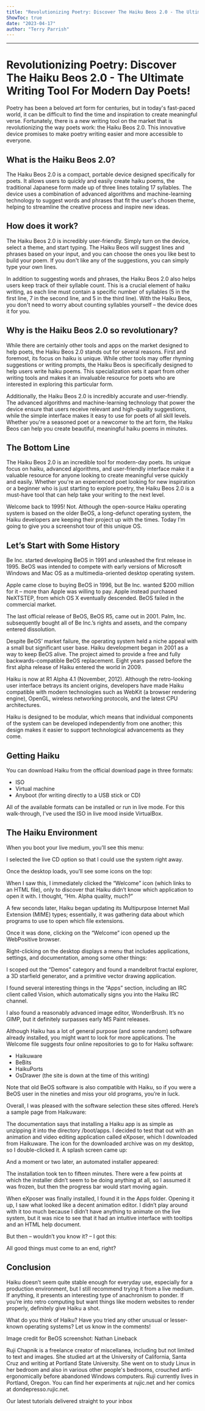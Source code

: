 ```yaml
---
title: "Revolutionizing Poetry: Discover The Haiku Beos 2.0 - The Ultimate Writing Tool For Modern Day Poets!"
ShowToc: true 
date: "2023-04-17"
author: "Terry Parrish"
---
```

*****
# Revolutionizing Poetry: Discover The Haiku Beos 2.0 - The Ultimate Writing Tool For Modern Day Poets!

Poetry has been a beloved art form for centuries, but in today's fast-paced world, it can be difficult to find the time and inspiration to create meaningful verse. Fortunately, there is a new writing tool on the market that is revolutionizing the way poets work: the Haiku Beos 2.0. This innovative device promises to make poetry writing easier and more accessible to everyone.

## What is the Haiku Beos 2.0?

The Haiku Beos 2.0 is a compact, portable device designed specifically for poets. It allows users to quickly and easily create haiku poems, the traditional Japanese form made up of three lines totaling 17 syllables. The device uses a combination of advanced algorithms and machine-learning technology to suggest words and phrases that fit the user's chosen theme, helping to streamline the creative process and inspire new ideas.

## How does it work?

The Haiku Beos 2.0 is incredibly user-friendly. Simply turn on the device, select a theme, and start typing. The Haiku Beos will suggest lines and phrases based on your input, and you can choose the ones you like best to build your poem. If you don't like any of the suggestions, you can simply type your own lines.

In addition to suggesting words and phrases, the Haiku Beos 2.0 also helps users keep track of their syllable count. This is a crucial element of haiku writing, as each line must contain a specific number of syllables (5 in the first line, 7 in the second line, and 5 in the third line). With the Haiku Beos, you don't need to worry about counting syllables yourself – the device does it for you.

## Why is the Haiku Beos 2.0 so revolutionary?

While there are certainly other tools and apps on the market designed to help poets, the Haiku Beos 2.0 stands out for several reasons. First and foremost, its focus on haiku is unique. While other tools may offer rhyming suggestions or writing prompts, the Haiku Beos is specifically designed to help users write haiku poems. This specialization sets it apart from other writing tools and makes it an invaluable resource for poets who are interested in exploring this particular form.

Additionally, the Haiku Beos 2.0 is incredibly accurate and user-friendly. The advanced algorithms and machine-learning technology that power the device ensure that users receive relevant and high-quality suggestions, while the simple interface makes it easy to use for poets of all skill levels. Whether you're a seasoned poet or a newcomer to the art form, the Haiku Beos can help you create beautiful, meaningful haiku poems in minutes.

## The Bottom Line

The Haiku Beos 2.0 is an incredible tool for modern-day poets. Its unique focus on haiku, advanced algorithms, and user-friendly interface make it a valuable resource for anyone looking to create meaningful verse quickly and easily. Whether you're an experienced poet looking for new inspiration or a beginner who is just starting to explore poetry, the Haiku Beos 2.0 is a must-have tool that can help take your writing to the next level.


Welcome back to 1995! Not. Although the open-source Haiku operating system is based on the older BeOS, a long-defunct operating system, the Haiku developers are keeping their project up with the times. Today I’m going to give you a screenshot tour of this unique OS.

 
## Let’s Start with Some History
 
Be Inc. started developing BeOS in 1991 and unleashed the first release in 1995. BeOS was intended to compete with early versions of Microsoft Windows and Mac OS as a multimedia-oriented desktop operating system.
 
Apple came close to buying BeOS in 1996, but Be Inc. wanted $200 million for it – more than Apple was willing to pay. Apple instead purchased NeXTSTEP, from which OS X eventually descended. BeOS failed in the commercial market.
 
The last official release of BeOS, BeOS R5, came out in 2001. Palm, Inc. subsequently bought all of Be Inc.’s rights and assets, and the company entered dissolution.
 

 
Despite BeOS’ market failure, the operating system held a niche appeal with a small but significant user base. Haiku development began in 2001 as a way to keep BeOS alive. The project aimed to provide a free and fully backwards-compatible BeOS replacement. Eight years passed before the first alpha release of Haiku entered the world in 2009.
 
Haiku is now at R1 Alpha 4.1 (November, 2012). Although the retro-looking user interface betrays its ancient origins, developers have made Haiku compatible with modern technologies such as WebKit (a browser rendering engine), OpenGL, wireless networking protocols, and the latest CPU architectures.
 
Haiku is designed to be modular, which means that individual components of the system can be developed independently from one another; this design makes it easier to support technological advancements as they come.
 
## Getting Haiku
 
You can download Haiku from the official download page in three formats:
 
- ISO
 - Virtual machine
 - Anyboot (for writing directly to a USB stick or CD)

 
All of the available formats can be installed or run in live mode. For this walk-through, I’ve used the ISO in live mood inside VirtualBox.
 
## The Haiku Environment
 
When you boot your live medium, you’ll see this menu:
 
I selected the live CD option so that I could use the system right away.
 
Once the desktop loads, you’ll see some icons on the top:
 
When I saw this, I immediately clicked the “Welcome” icon (which links to an HTML file), only to discover that Haiku didn’t know which application to open it with. I thought, “Hm. Alpha quality, much?”
 
A few seconds later, Haiku began updating its Multipurpose Internet Mail Extension (MIME) types; essentially, it was gathering data about which programs to use to open which file extensions.
 
Once it was done, clicking on the “Welcome” icon opened up the WebPositive browser.
 
Right-clicking on the desktop displays a menu that includes applications, settings, and documentation, among some other things:
 
I scoped out the “Demos” category and found a mandelbrot fractal explorer, a 3D starfield generator, and a primitive vector drawing application.
 
I found several interesting things in the “Apps” section, including an IRC client called Vision, which automatically signs you into the Haiku IRC channel.
 
I also found a reasonably advanced image editor, WonderBrush. It’s no GIMP, but it definitely surpasses early MS Paint releases.
 
Although Haiku has a lot of general purpose (and some random) software already installed, you might want to look for more applications. The Welcome file suggests four online repositories to go to for Haiku software:
 
- Haikuware
 - BeBits
 - HaikuPorts
 - OsDrawer (the site is down at the time of this writing)

 
Note that old BeOS software is also compatible with Haiku, so if you were a BeOS user in the nineties and miss your old programs, you’re in luck.
 
Overall, I was pleased with the software selection these sites offered. Here’s a sample page from Haikuware:
 
The documentation says that installing a Haiku app is as simple as unzipping it into the directory /boot/apps. I decided to test that out with an animation and video editing application called eXposer, which I downloaded from Haikuware. The icon for the downloaded archive was on my desktop, so I double-clicked it. A splash screen came up:
 
And a moment or two later, an automated installer appeared:
 
The installation took ten to fifteen minutes. There were a few points at which the installer didn’t seem to be doing anything at all, so I assumed it was frozen, but then the progress bar would start moving again.
 
When eXposer was finally installed, I found it in the Apps folder. Opening it up, I saw what looked like a decent animation editor. I didn’t play around with it too much because I didn’t have anything to animate on the live system, but it was nice to see that it had an intuitive interface with tooltips and an HTML help document.
 
But then – wouldn’t you know it? – I got this:
 
All good things must come to an end, right?
 
## Conclusion
 
Haiku doesn’t seem quite stable enough for everyday use, especially for a production environment, but I still recommend trying it from a live medium. If anything, it presents an interesting type of anachronism to ponder. If you’re into retro computing but want things like modern websites to render properly, definitely give Haiku a shot.
 
What do you think of Haiku? Have you tried any other unusual or lesser-known operating systems? Let us know in the comments!
 
Image credit for BeOS screenshot: Nathan Lineback
 
Ruji Chapnik is a freelance creator of miscellanea, including but not limited to text and images. She studied art at the University of California, Santa Cruz and writing at Portland State University. She went on to study Linux in her bedroom and also in various other people's bedrooms, crouched anti-ergonomically before abandoned Windows computers. Ruji currently lives in Portland, Oregon. You can find her experiments at rujic.net and her comics at dondepresso.rujic.net.
 
Our latest tutorials delivered straight to your inbox




